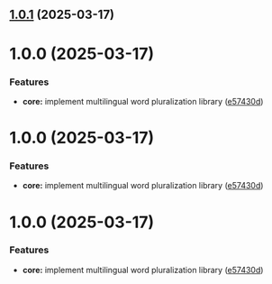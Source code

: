## [1.0.1](https://github.com/ElsiKora/Pluralizer/compare/v1.0.0...v1.0.1) (2025-03-17)

# 1.0.0 (2025-03-17)


### Features

* **core:** implement multilingual word pluralization library ([e57430d](https://github.com/ElsiKora/Pluralizer/commit/e57430dd767e91a11e32705b8e2090eaf2c4a35d))

# 1.0.0 (2025-03-17)


### Features

* **core:** implement multilingual word pluralization library ([e57430d](https://github.com/ElsiKora/Pluralizer/commit/e57430dd767e91a11e32705b8e2090eaf2c4a35d))

# 1.0.0 (2025-03-17)


### Features

* **core:** implement multilingual word pluralization library ([e57430d](https://github.com/ElsiKora/Pluralizer/commit/e57430dd767e91a11e32705b8e2090eaf2c4a35d))
